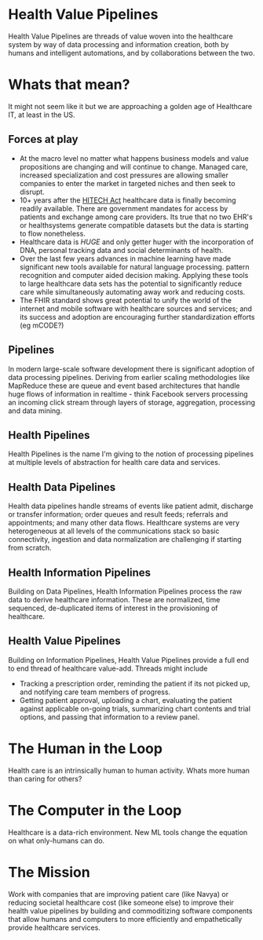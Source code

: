 # Health Value Pipelines
Health Value Pipelines are threads of value woven into the healthcare system by way of data processing and information creation, both by humans and intelligent automations, and by collaborations between the two.

# Whats that mean?
It might not seem like it but we are approaching a golden age of Healthcare IT, at least in the US.

## Forces at play
- At the macro level no matter what happens business models and value propositions are changing and will continue to change. Managed care, increased specialization and cost pressures are allowing smaller companies to enter the market in targeted niches and then seek to disrupt.
- 10+ years after the [HITECH Act](https://www.hipaajournal.com/what-is-the-hitech-act/) healthcare data is finally becoming readily available. There are government mandates for access by patients and exchange among care providers. Its true that no two EHR's or healthsystems generate compatible datasets but the data is starting to flow nonetheless. 
- Healthcare data is *HUGE* and only getter huger with the incorporation of DNA, personal tracking data and social determinants of health.
- Over the last few years advances in machine learning have made significant new tools available for natural language processing. pattern recognition and computer aided decision making. Applying these tools to large healthcare data sets has the potential to significantly reduce care while simultaneously automating away work and reducing costs.
- The FHIR standard shows great potential to unify the world of the internet and mobile software with healthcare sources and services; and its success and adoption are encouraging further standardization efforts (eg mCODE?)

## Pipelines
In modern large-scale software development there is significant adoption of data processing pipelines. Deriving from earlier scaling methodologies like MapReduce these are queue and event based architectures that handle huge flows of information in realtime - think Facebook servers processing an incoming click stream through layers of storage, aggregation, processing and data mining.

## Health Pipelines
Health Pipelines is the name I'm giving to the notion of processing pipelines at multiple levels of abstraction for health care data and services.

## Health Data Pipelines
Health data pipelines handle streams of events like patient admit, discharge or transfer information; order queues and result feeds; referrals and appointments; and many other data flows. Healthcare systems are very heterogeneous at all levels of the communications stack so basic connectivity, ingestion and data normalization are challenging if starting from scratch.

## Health Information Pipelines
Building on Data Pipelines, Health Information Pipelines process the raw data to derive healthcare information. These are normalized, time sequenced, de-duplicated items of interest in the provisioning of healthcare.

## Health Value Pipelines
Building on Information Pipelines, Health Value Pipelines provide a full end to end thread of healthcare value-add. Threads might include
- Tracking a prescription order, reminding the patient if its not picked up, and notifying care team members of progress.
- Getting patient approval, uploading a chart, evaluating the patient against applicable on-going trials, summarizing chart contents and trial options, and passing that information to a review panel.

# The Human in the Loop
Health care is an intrinsically human to human activity. Whats more human than caring for others?

# The Computer in the Loop
Healthcare is a data-rich environment. New ML tools change the equation on what only-humans can do.

# The Mission
Work with companies that are improving patient care (like Navya) or reducing societal healthcare cost (like someone else) to improve their health value pipelines by building and commoditizing software components that allow humans and computers to more efficiently and empathetically provide healthcare services.
